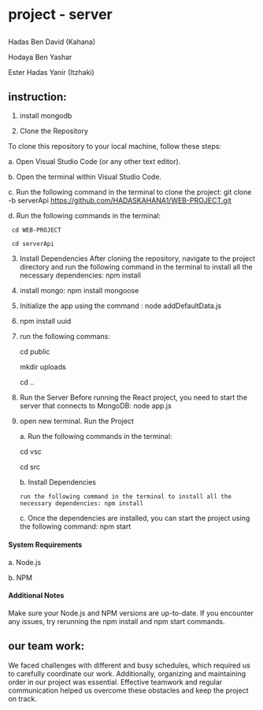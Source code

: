 # project - server
##
Hadas Ben David (Kahana)

Hodaya Ben Yashar

Ester Hadas Yanir (Itzhaki)

## instruction:
1. install mongodb
  
2. Clone the Repository

To clone this repository to your local machine, follow these steps:

 a. Open Visual Studio Code (or any other text editor).

 b. Open the terminal within Visual Studio Code.

 c. Run the following command in the terminal to clone the project: git clone -b serverApi https://github.com/HADASKAHANA1/WEB-PROJECT.git


 d. Run the following commands in the terminal: 

     cd WEB-PROJECT
     
     cd serverApi


3. Install Dependencies
After cloning the repository, navigate to the project directory and run the following command in the terminal to install all the necessary dependencies: npm install

4. install mongo: npm install mongoose

5. Initialize the app using the command : node addDefaultData.js

6. npm install uuid

7. run the following commans:
   
   cd public
   
   mkdir uploads
   
   cd ..
   

9. Run the Server
Before running the React project, you need to start the server that connects to MongoDB: node app.js

10. open new terminal. Run the Project

    a. Run the following commands in the terminal: 
     
     cd vsc

     cd src

    b. Install Dependencies
    
        run the following command in the terminal to install all the necessary dependencies: npm install

    c. Once the dependencies are installed, you can start the project using the following command: npm start
    

#### System Requirements
 a. Node.js

 b. NPM

#### Additional Notes
Make sure your Node.js and NPM versions are up-to-date.
If you encounter any issues, try rerunning the npm install and npm start commands.


## our team work:
We faced challenges with different and busy schedules, which required us to carefully coordinate our work.
Additionally, organizing and maintaining order in our project was essential.
Effective teamwork and regular communication helped us overcome these obstacles and keep the project on track.




